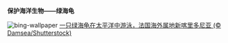 
**保护海洋生物——绿海龟**

![bing-wallpaper](https://www.bing.com/th?id=OHR.CoralTurtle_ZH-CN4771437860_1920x1080.jpg)
[一只绿海龟在太平洋中游泳，法国海外属地新喀里多尼亚 (© Damsea/Shutterstock)](https://www.bing.com/search?q=%E7%BB%BF%E6%B5%B7%E9%BE%9F&amp;form=hpcapt&amp;mkt=zh-cn)
  